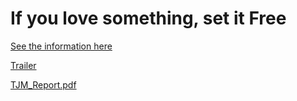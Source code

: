 # If you love something, set it Free
[See the information here](https://github.com/DLovesHorses/TheJingoisticMafia/files/13824016/page.pdf)

[Trailer](https://youtu.be/WXrkis9BxFU?si=BXsbxUuaQGLJaAcC)

[TJM_Report.pdf](https://github.com/DLovesHorses/TheJingoisticMafia/files/13824057/TJM_Report.pdf)
